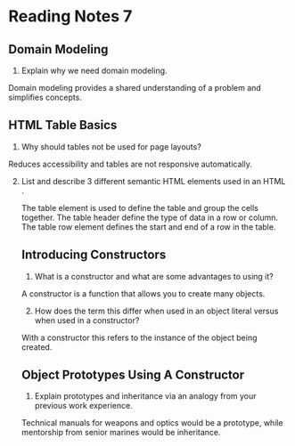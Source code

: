 # Reading Notes 7

## Domain Modeling

1. Explain why we need domain modeling.

Domain modeling provides a shared understanding of a problem and simplifies concepts.

## HTML Table Basics

1. Why should tables not be used for page layouts?

Reduces accessibility and tables are not responsive automatically.

2. List and describe 3 different semantic HTML elements used in an HTML <table>.

The table element is used to define the table and group the cells together. The table header define the type of data in a row or column. The table row element defines the start and end of a row in the table.

## Introducing Constructors

1. What is a constructor and what are some advantages to using it?

A constructor is a function that allows you to create many objects.

2. How does the term this differ when used in an object literal versus when used in a constructor?

With a constructor this refers to the instance of the object being created.

## Object Prototypes Using A Constructor

1. Explain prototypes and inheritance via an analogy from your previous work experience.

Technical manuals for weapons and optics would be a prototype, while mentorship from senior marines would be inheritance.
